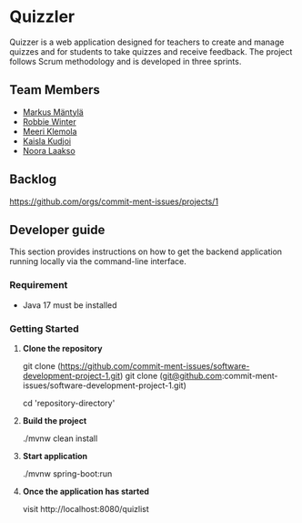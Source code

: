 # Quizzler

Quizzer is a web application designed for teachers to create and manage quizzes and for students to take quizzes and receive feedback. The project follows Scrum methodology and is developed in three sprints.

## Team Members

- [Markus Mäntylä](https://github.com/MarkusMant)
- [Robbie Winter](https://github.com/robbiewinter)
- [Meeri Klemola](https://github.com/MeeriKlemola)
- [Kaisla Kudjoi](https://github.com/kaislakudjoi)
- [Noora Laakso](https://github.com/nooralaakso)

## Backlog
https://github.com/orgs/commit-ment-issues/projects/1


## Developer guide

This section provides instructions on how to get the backend application running locally via the command-line interface.

### Requirement

- Java 17 must be installed

### Getting Started

1. **Clone the repository**
   
   git clone (https://github.com/commit-ment-issues/software-development-project-1.git)
   git clone (git@github.com:commit-ment-issues/software-development-project-1.git)

   cd 'repository-directory'

2. **Build the project**

    ./mvnw clean install

3. **Start application**

    ./mvnw spring-boot:run

4. **Once the application has started**

    visit http://localhost:8080/quizlist


